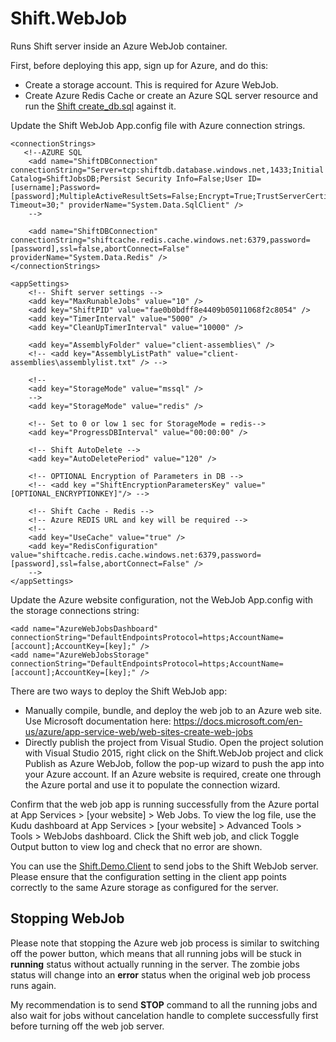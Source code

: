 # Shift.WebJob
Runs Shift server inside an Azure WebJob container.

First, before deploying this app, sign up for Azure, and do this:
- Create a storage account. This is required for Azure WebJob.
- Create Azure Redis Cache or create an Azure SQL server resource and run the [Shift create_db.sql](https://github.com/hhalim/Shift/blob/master/Shift/Database/create_db.sql) against it.

Update the Shift WebJob App.config file with Azure connection strings.
```
<connectionStrings>
   <!--AZURE SQL 
    <add name="ShiftDBConnection" connectionString="Server=tcp:shiftdb.database.windows.net,1433;Initial Catalog=ShiftJobsDB;Persist Security Info=False;User ID=[username];Password=[password];MultipleActiveResultSets=False;Encrypt=True;TrustServerCertificate=False;Connection Timeout=30;" providerName="System.Data.SqlClient" />
    -->
    
    <add name="ShiftDBConnection" connectionString="shiftcache.redis.cache.windows.net:6379,password=[password],ssl=false,abortConnect=False" providerName="System.Data.Redis" />
</connectionStrings>

<appSettings>
    <!-- Shift server settings -->
    <add key="MaxRunableJobs" value="10" />
    <add key="ShiftPID" value="fae0b0bdff8e4409b05011068f2c8054" />
    <add key="TimerInterval" value="5000" />
    <add key="CleanUpTimerInterval" value="10000" />

    <add key="AssemblyFolder" value="client-assemblies\" />
    <!-- <add key="AssemblyListPath" value="client-assemblies\assemblylist.txt" /> -->

    <!-- 
    <add key="StorageMode" value="mssql" />
    -->
    <add key="StorageMode" value="redis" />

    <!-- Set to 0 or low 1 sec for StorageMode = redis-->
    <add key="ProgressDBInterval" value="00:00:00" />
    
    <!-- Shift AutoDelete -->
    <add key="AutoDeletePeriod" value="120" />

    <!-- OPTIONAL Encryption of Parameters in DB -->
    <!-- <add key ="ShiftEncryptionParametersKey" value="[OPTIONAL_ENCRYPTIONKEY]"/> -->

    <!-- Shift Cache - Redis -->
    <!-- Azure REDIS URL and key will be required -->
    <!--
    <add key="UseCache" value="true" /> 
    <add key="RedisConfiguration" value="shiftcache.redis.cache.windows.net:6379,password=[password],ssl=false,abortConnect=False" />
    -->
</appSettings>
```

Update the Azure website configuration, not the WebJob App.config with the storage connections string:
```
<add name="AzureWebJobsDashboard" connectionString="DefaultEndpointsProtocol=https;AccountName=[account];AccountKey=[key];" />
<add name="AzureWebJobsStorage" connectionString="DefaultEndpointsProtocol=https;AccountName=[account];AccountKey=[key];" />
```

There are two ways to deploy the Shift WebJob app:
- Manually compile, bundle, and deploy the web job to an Azure web site. Use Microsoft documentation here: <https://docs.microsoft.com/en-us/azure/app-service-web/web-sites-create-web-jobs>
- Directly publish the project from Visual Studio. Open the project solution with Visual Studio 2015, right click on the Shift.WebJob project and click Publish as Azure WebJob, follow the pop-up wizard to push the app into your Azure account. If an Azure website is required, create one through the Azure portal and use it to populate the connection wizard.

Confirm that the web job app is running successfully from the Azure portal at App Services > [your website] > Web Jobs. To view the log file, use the Kudu dashboard at App Services > [your website] > Advanced Tools > Tools > WebJobs dashboard. Click the Shift web job, and click Toggle Output button to view log and check that no error are shown.

You can use the [Shift.Demo.Client](https://github.com/hhalim/Shift.Demo.Client) to send jobs to the Shift WebJob server. Please ensure that the configuration setting in the client app points correctly to the same Azure storage as configured for the server.  

## Stopping WebJob
Please note that stopping the Azure web job process is similar to switching off the power button, which means that all running jobs will be stuck in **running** status without actually running in the server. The zombie jobs status will change into an **error** status when the original web job process runs again.

My recommendation is to send **STOP** command to all the running jobs and also wait for jobs without cancelation handle to complete successfully first before turning off the web job server.  
